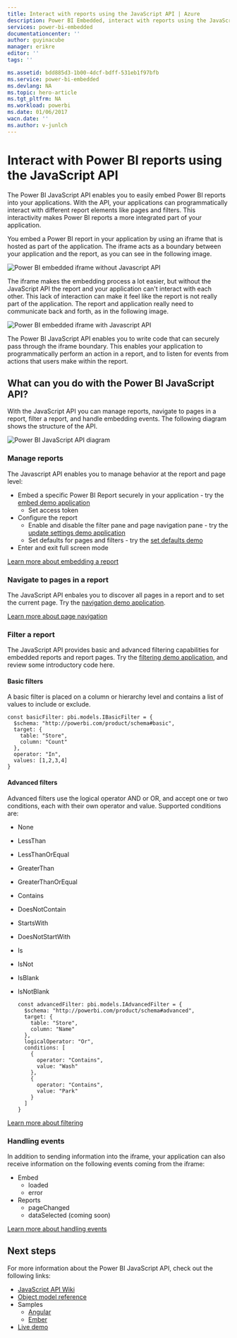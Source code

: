 ```yaml
---
title: Interact with reports using the JavaScript API | Azure
description: Power BI Embedded, interact with reports using the JavaScript API
services: power-bi-embedded
documentationcenter: ''
author: guyinacube
manager: erikre
editor: ''
tags: ''

ms.assetid: bdd885d3-1b00-4dcf-bdff-531eb1f97bfb
ms.service: power-bi-embedded
ms.devlang: NA
ms.topic: hero-article
ms.tgt_pltfrm: NA
ms.workload: powerbi
ms.date: 01/06/2017
wacn.date: ''
ms.author: v-junlch
---
```


# Interact with Power BI reports using the JavaScript API
The Power BI JavaScript API enables you to easily embed Power BI reports into your applications. With the API, your applications can programmatically interact with different report elements like pages and filters. This interactivity makes Power BI reports a more integrated part of your application.

You embed a Power BI report in your application by using an iframe that is hosted as part of the application. The iframe acts as a boundary between your application and the report, as you can see in the following image. 

![Power BI embedded iframe without Javascript API](./media/powerbi-embedded-interact-with-reports/powerbi-embedded-interact-report-1.png)

The iframe makes the embedding process a lot easier, but without the JavaScript API the report and your application can't interact with each other. This lack of interaction can make it feel like the report is not really part of the application. The report and application really need to communicate back and forth, as in the following image.

![Power BI embedded iframe with Javascript API](./media/powerbi-embedded-interact-with-reports/powerbi-embedded-interact-report-2.png)

The Power BI JavaScript API enables you to write code that can securely pass through the iframe boundary. This enables your application to programmatically perform an action in a report, and to listen for events from actions that users make within the report.

## What can you do with the Power BI JavaScript API?
With the JavaScript API you can manage reports, navigate to pages in a report, filter a report, and handle embedding events. The following diagram shows the structure of the API.

![Power BI JavaScript API diagram](./media/powerbi-embedded-interact-with-reports/powerbi-embedded-interact-report-3.png)

### Manage reports
The Javascript API enables you to manage behavior at the report and page level:

- Embed a specific Power BI Report securely in your application - try the [embed demo application](http://azure-samples.github.io/powerbi-angular-client/#/scenario1)
  - Set access token
- Configure the report
  - Enable and disable the filter pane and page navigation pane - try the [update settings demo application](http://azure-samples.github.io/powerbi-angular-client/#/scenario6)
  - Set defaults for pages and filters - try the [set defaults demo](http://azure-samples.github.io/powerbi-angular-client/#/scenario5)
- Enter and exit full screen mode

[Learn more about embedding a report](https://github.com/Microsoft/PowerBI-JavaScript/wiki/Embedding-Basics)

### Navigate to pages in a report
The JavaScript API enbales you to discover all pages in a report and to set the current page. Try the [navigation demo application](http://azure-samples.github.io/powerbi-angular-client/#/scenario3).

[Learn more about page navigation](https://github.com/Microsoft/PowerBI-JavaScript/wiki/Page-Navigation)

### Filter a report
The JavaScript API provides basic and advanced filtering capabilities for embedded reports and report pages. Try the [filtering demo application](http://azure-samples.github.io/powerbi-angular-client/#/scenario4), and review some introductory code here.  

#### Basic filters
A basic filter is placed on a column or hierarchy level and contains a list of values to include or exclude.

```
const basicFilter: pbi.models.IBasicFilter = {
  $schema: "http://powerbi.com/product/schema#basic",
  target: {
    table: "Store",
    column: "Count"
  },
  operator: "In",
  values: [1,2,3,4]
}
```

#### Advanced filters
Advanced filters use the logical operator AND or OR, and accept one or two conditions, each with their own operator and value. Supported conditions are:

- None
- LessThan
- LessThanOrEqual
- GreaterThan
- GreaterThanOrEqual
- Contains
- DoesNotContain
- StartsWith
- DoesNotStartWith
- Is
- IsNot
- IsBlank
- IsNotBlank

    ```
    const advancedFilter: pbi.models.IAdvancedFilter = {
      $schema: "http://powerbi.com/product/schema#advanced",
      target: {
        table: "Store",
        column: "Name"
      },
      logicalOperator: "Or",
      conditions: [
        {
          operator: "Contains",
          value: "Wash"
        },
        {
          operator: "Contains",
          value: "Park"
        }
      ]
    }
    ```

[Learn more about filtering](https://github.com/Microsoft/PowerBI-JavaScript/wiki/Filters)

### Handling events
In addition to sending information into the iframe, your application can also receive information on the following events coming from the iframe:

- Embed
  - loaded
  - error
- Reports
  - pageChanged
  - dataSelected (coming soon)

[Learn more about handling events](https://github.com/Microsoft/PowerBI-JavaScript/wiki/Handling-Events)

## Next steps
For more information about the Power BI JavaScript API, check out the following links:

- [JavaScript API Wiki](https://github.com/Microsoft/PowerBI-JavaScript/wiki)
- [Object model reference](https://microsoft.github.io/powerbi-models/modules/_models_.html)
- Samples
  - [Angular](http://azure-samples.github.io/powerbi-angular-client)
  - [Ember](https://github.com/Microsoft/powerbi-ember)
- [Live demo](https://microsoft.github.io/PowerBI-JavaScript/demo/)